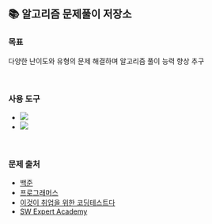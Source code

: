 ## 📚 알고리즘 문제풀이 저장소

### 목표
다양한 난이도와 유형의 문제 해결하며 알고리즘 풀이 능력 향상 추구

<br>

### 사용 도구
- <img src="https://img.shields.io/badge/Python-3766AB?style=flat&logo=Python&logoColor=white"/>
- <img src="https://img.shields.io/badge/Google Colab-F9AB00?style=flat&logo=visualstudiocode&logoColor=white"/>

<br>

### 문제 출처
- [백준](https://www.acmicpc.net/)
- [프로그래머스](https://school.programmers.co.kr/learn/challenges?order=recent)
- [이것이 취업을 위한 코딩테스트다](https://github.com/ndb796/python-for-coding-test)
- [SW Expert Academy](https://swexpertacademy.com/main/code/problem/problemList.do)
